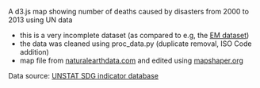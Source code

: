 A d3.js map showing number of deaths caused by disasters from 2000 to 2013 using UN data

* this is a very incomplete dataset (as compared to e.g, the [EM dataset][])
* the data was cleaned using proc_data.py (duplicate removal, ISO Code addition)
* map file from [naturalearthdata.com][] and edited using [mapshaper.org][]

Data source: [UNSTAT SDG indicator database][]

[EM dataset]: http://www.emdat.be/
[naturalearthdata.com]: http://http://www.naturalearthdata.com/
[mapshaper.org]: http://www.mapshaper.org
[UNSTAT SDG indicator database]: http://unstats.un.org/sdgs/indicators/database/?indicator=11.5.1
